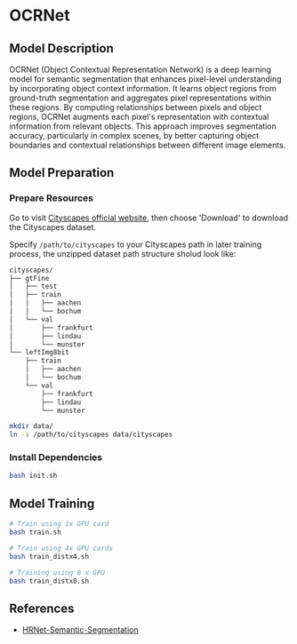 # OCRNet

## Model Description

OCRNet (Object Contextual Representation Network) is a deep learning model for semantic segmentation that enhances
pixel-level understanding by incorporating object context information. It learns object regions from ground-truth
segmentation and aggregates pixel representations within these regions. By computing relationships between pixels and
object regions, OCRNet augments each pixel's representation with contextual information from relevant objects. This
approach improves segmentation accuracy, particularly in complex scenes, by better capturing object boundaries and
contextual relationships between different image elements.

## Model Preparation

### Prepare Resources

Go to visit [Cityscapes official website](https://www.cityscapes-dataset.com/), then choose 'Download' to download the
Cityscapes dataset.

Specify `/path/to/cityscapes` to your Cityscapes path in later training process, the unzipped dataset path structure
sholud look like:

```bash
cityscapes/
├── gtFine
│   ├── test
│   ├── train
│   │   ├── aachen
│   │   └── bochum
│   └── val
│       ├── frankfurt
│       ├── lindau
│       └── munster
└── leftImg8bit
    ├── train
    │   ├── aachen
    │   └── bochum
    └── val
        ├── frankfurt
        ├── lindau
        └── munster
```

```bash
mkdir data/
ln -s /path/to/cityscapes data/cityscapes
```

### Install Dependencies

```bash
bash init.sh
```

## Model Training

```bash
# Train using 1x GPU card
bash train.sh

# Train using 4x GPU cards
bash train_distx4.sh

# Training using 8 x GPU  
bash train_distx8.sh
```

## References

- [HRNet-Semantic-Segmentation](https://github.com/HRNet/HRNet-Semantic-Segmentation)
